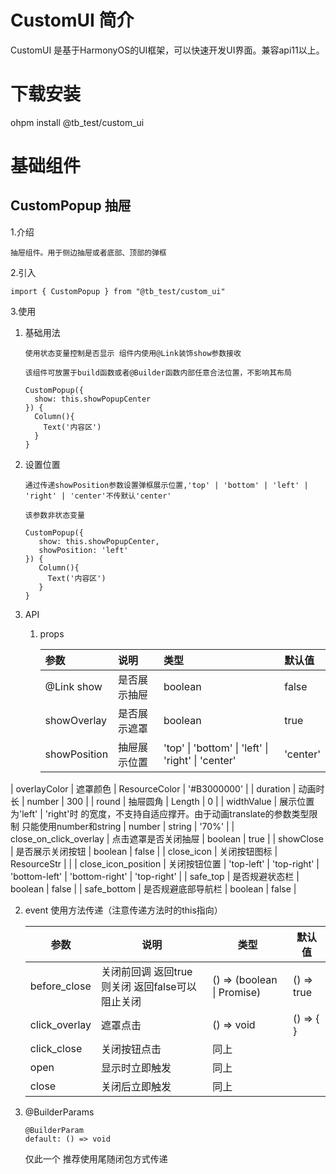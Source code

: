 # CustomUI 简介

CustomUI 是基于HarmonyOS的UI框架，可以快速开发UI界面。兼容api11以上。

# 下载安装
ohpm install @tb_test/custom_ui
# 基础组件

## CustomPopup 抽屉

1.介绍

`抽屉组件。用于侧边抽屉或者底部、顶部的弹框`

2.引入

```arkTS
import { CustomPopup } from "@tb_test/custom_ui"
```

3.使用

1. 基础用法

   `使用状态变量控制是否显示 组件内使用@Link装饰show参数接收`

   `该组件可放置于build函数或者@Builder函数内部任意合法位置，不影响其布局`

   ```arkTS
   CustomPopup({
     show: this.showPopupCenter
   }) {
     Column(){
       Text('内容区')
     }
   }
   ```

2. 设置位置

   `通过传递showPosition参数设置弹框展示位置,'top' | 'bottom' | 'left' | 'right' | 'center'不传默认'center' `

   `该参数非状态变量`

   ```arkTS
   CustomPopup({
      show: this.showPopupCenter,
      showPosition: 'left'
   }) {
      Column(){
        Text('内容区')
      }
   }
   ```

3. API

   1. props

      | 参数 | 说明 | 类型 | 默认值 |
      | :---- | :---- | :---- | :---- |
      | @Link show | 是否展示抽屉 | boolean | false |
      | showOverlay | 是否展示遮罩 | boolean | true |
      | showPosition | 抽屉展示位置 | 'top' \| 'bottom' \| 'left' \| 'right' \| 'center' | 'center' |
| overlayColor | 遮罩颜色 | ResourceColor | '#B3000000' |
      | duration | 动画时长 | number | 300 |
      | round | 抽屉圆角 | Length | 0 |
      | widthValue | 展示位置为'left' \| 'right'时 的宽度，不支持自适应撑开。由于动画translate的参数类型限制 只能使用number和string | number \| string | '70%' |
      | close_on_click_overlay | 点击遮罩是否关闭抽屉 | boolean | true |
      | showClose | 是否展示关闭按钮 | boolean | false |
      | close_icon | 关闭按钮图标 | ResourceStr |  |
      | close_icon_position | 关闭按钮位置 | 'top-left' \| 'top-right' \| 'bottom-left' \| 'bottom-right' | 'top-right' |
      | safe_top | 是否规避状态栏 | boolean | false |
      | safe_bottom | 是否规避底部导航栏 | boolean | false |
      
   2. event 使用方法传递（注意传递方法时的this指向）
   
      | 参数          | 说明                                            | 类型                                | 默认值     |
      | ------------- | ----------------------------------------------- | ----------------------------------- | ---------- |
      | before_close  | 关闭前回调 返回true则关闭 返回false可以阻止关闭 | () => (boolean \| Promise<boolean>) | () => true |
      | click_overlay | 遮罩点击                                        | () => void                          | () => { }  |
      | click_close   | 关闭按钮点击                                    | 同上                                |            |
      | open          | 显示时立即触发                                  | 同上                                |            |
      | close         | 关闭后立即触发                                  | 同上                                |            |
   
   3. @BuilderParams
   
      ```arkTS
      @BuilderParam
      default: () => void
      ```
   
      仅此一个 推荐使用尾随闭包方式传递